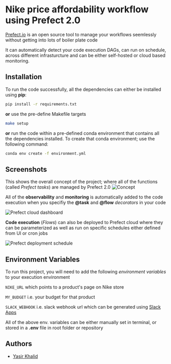 
# Nike price affordability workflow using Prefect 2.0

[Prefect.io](https://prefect.io) is an open source tool to manage your workflows seemlessly without getting into lots of boiler plate code

It can automatically detect your code execution DAGs, can run on schedule, across different infrasturcture and can be either self-hosted or cloud based monitoring.

## Installation

To run the code successfully, all the dependencies can either be installed using **pip**:

```bash
pip install -r requirements.txt
```
**or** use the pre-define Makefile targets
 
```bash
make setup
``` 
**or** run the code within a pre-defined conda environment that contains all the dependencies installed. To create that conda environment; use the following command:
 
```bash
conda env create -f environment.yml
``` 
## Screenshots

This shows the overall concept of the project; where all of the functions (called *Prefect tasks*) are managed by Prefect 2.0
![Concept](https://i.imgur.com/UISh7gO.png)

All of the **observability** and **monitoring** is automatically added to the code execution when you specifiy the **@task** and **@flow** *decorators* in your code 

![Prefect cloud dashboard](https://i.imgur.com/glZpzwv.png)

**Code execution** (*Flows*) can also be deployed to Prefect cloud where they can be parameterized as well as run on specific schedules either defined from UI or cron jobs

![Prefect deployment schedule](https://i.imgur.com/uMH1gOi.png)
## Environment Variables

To run this project, you will need to add the following *environment variables* to your execution environment

`NIKE_URL` which points to a product's page on Nike store

`MY_BUDGET` i.e. your budget for that product

`SLACK_WEBHOOK` i.e. slack webhook url which can be generated using [Slack Apps](https://api.slack.com/apps)

All of the above env. variables can be either manually set in terminal, or stored in a **.env** file in root folder or repository

## Authors

- [Yasir Khalid](https://www.linkedin.com/in/yasir-khalid)

